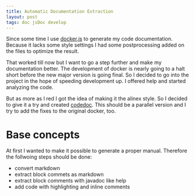 ```yaml
---
title: Automatic Documentation Extraction
layout: post
tags: doc jsDoc develop
---
```


Since some time I use [docker.js](https://github.com/jbt/docker) to generate my
code documentation. Because it lacks some style settings I had some postprocessing
added on the files to optimize the result.

That worked till now but I want to go a step further and make my documentation better.
The development of docker is nearly going to a halt short before the new major
version is going final. So I decided to go into the project in the hope of speeding
development up. I offered help and started analyzing the code.

But as more as I red I got the idea of making it the alinex style. So I decided
to give it a try and created [codedoc](http://alinex.github.io/node-codedoc). This
should be a parallel version and I try to add the fixes to the original docker, too.


Base concepts
==================================================================
At first I wanted to make it possible to generate a proper manual. Therefore
the follwoing steps should be done:

- convert markdown
- extract block commets as markdown
- extract block comments with javadoc like help
- add code with highlighting and inline comments
